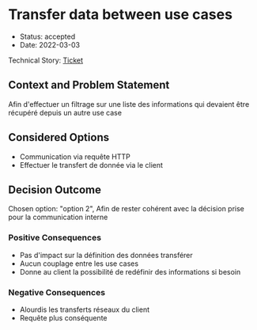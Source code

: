 # Transfer data between use cases

- Status: accepted
- Date: 2022-03-03

Technical Story: [Ticket](https://github.com/Nouuu/AL-TradeMe/issues/44)

## Context and Problem Statement

Afin d'effectuer un filtrage sur une liste des informations qui devaient être récupéré depuis un autre use case

## Considered Options

- Communication via requête HTTP
- Effectuer le transfert de donnée via le client


## Decision Outcome

Chosen option: "option 2", Afin de rester cohérent avec la décision prise pour la communication interne

### Positive Consequences

- Pas d'impact sur la définition des données transférer
- Aucun couplage entre les use cases
- Donne au client la possibilité de redéfinir des informations si besoin

### Negative Consequences

- Alourdis les transferts réseaux du client
- Requête plus conséquente
